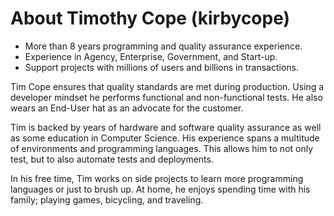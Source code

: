 # About Timothy Cope (kirbycope)
 * More than 8 years programming and quality assurance experience.
 * Experience in Agency, Enterprise, Government, and Start-up.
 * Support projects with millions of users and billions in transactions.

Tim Cope ensures that quality standards are met during production. Using a developer mindset he performs functional and non-functional tests. He also wears an End-User hat as an advocate for the customer.

Tim is backed by years of hardware and software quality assurance as well as some education in Computer Science. His experience spans a multitude of environments and programming languages. This allows him to not only test, but to also automate tests and deployments.

In his free time, Tim works on side projects to learn more programming languages or just to brush up. At home, he enjoys spending time with his family; playing games, bicycling, and traveling.
